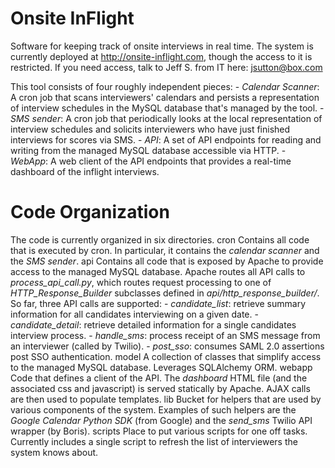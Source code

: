 Onsite InFlight
===============
Software for keeping track of onsite interviews in real time. The system is currently deployed at <http://onsite-inflight.com>, though the access to it is restricted. If you need access, talk to Jeff S. from IT here: <jsutton@box.com>

This tool consists of four roughly independent pieces:
    - *Calendar Scanner*: A cron job that scans interviewers' calendars and persists a representation of interview schedules in the MySQL database that's managed by the tool.
    - *SMS sender*: A cron job that periodically looks at the local representation of interview schedules and solicits interviewers who have just finished interviews for scores via SMS.
    - *API*: A set of API endpoints for reading and writing from the managed MySQL database accessible via HTTP.
    - *WebApp*: A web client of the API endpoints that provides a real-time dashboard of the inflight interviews.

Code Organization
=================
The code is currently organized in six directories.
        cron
Contains all code that is executed by cron. In particular, it contains the *calendar scanner* and the *SMS sender*.
        api
Contains all code that is exposed by Apache to provide access to the managed MySQL database. Apache routes all API calls to *process_api_call.py*, which routes request processing to one of *HTTP_Response_Builder* subclasses defined in *api/http_response_builder/*. So far, three API calls are supported:
    - *candidate_list*: retrieve summary information for all candidates interviewing on a given date.
    - *candidate_detail*: retrieve detailed information for a single candidates interview process.
    - *handle_sms*: process receipt of an SMS message from an interviewer (called by Twilio).
    - *post_sso*: consumes SAML 2.0 assertions post SSO authentication.
        model
A collection of classes that simplify access to the managed MySQL database. Leverages SQLAlchemy ORM.
        webapp
Code that defines a client of the API. The *dashboard* HTML file (and the associated css and javascript) is served statically by Apache. AJAX calls are then used to populate templates.
        lib
Bucket for helpers that are used by various components of the system. Examples of such helpers are the *Google Calendar Python SDK* (from Google) and the *send_sms* Twilio API wrapper (by Boris).
        scripts
Place to put various scripts for one off tasks. Currently includes a single script to refresh the list of interviewers the system knows about.
